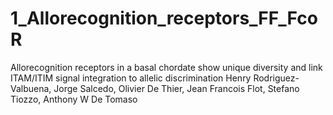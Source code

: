 # 1_Allorecognition_receptors_FF_FcoR
Allorecognition receptors in a basal chordate show unique diversity and link ITAM/ITIM signal integration to allelic discrimination
Henry Rodriguez-Valbuena, Jorge Salcedo, Olivier De Thier, Jean Francois Flot, Stefano Tiozzo, Anthony W De Tomaso

